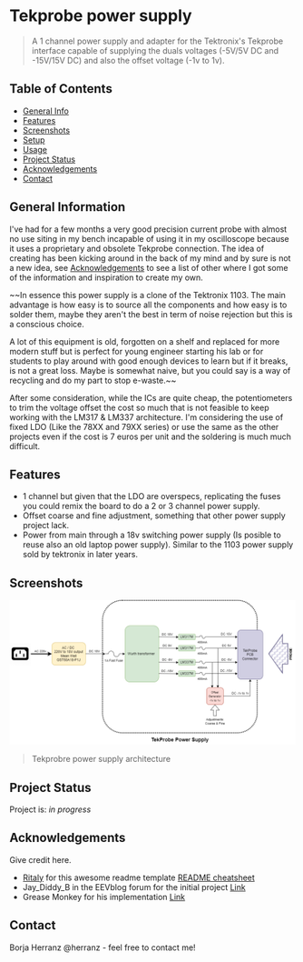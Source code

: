 <!-- https://github.com/ritaly/README-cheatsheet/blob/master/README.md -->




# Tekprobe power supply
> A 1 channel power supply and adapter for the Tektronix's Tekprobe interface capable of supplying the duals voltages (-5V/5V DC and -15V/15V DC) and also the offset voltage (-1v to 1v). 

## Table of Contents
* [General Info](#general-information)
* [Features](#features)
* [Screenshots](#screenshots)
* [Setup](#setup)
* [Usage](#usage)
* [Project Status](#project-status)
* [Acknowledgements](#acknowledgements)
* [Contact](#contact)

## General Information
I've had for a few months a very good precision current probe with almost no use siting in my bench incapable of using it in my oscilloscope because it uses a proprietary and obsolete Tekprobe connection. The idea of creating has been kicking around in the back of my mind and by sure is not a new idea, see [Acknowledgements](#acknowledgements) to see a list of other where I got some of the information and inspiration to create my own.

~~In essence this power supply is a clone of the Tektronix 1103. The main advantage is how easy is to source all the components and how easy is to solder them, maybe they aren't the best in term of noise rejection but this is a conscious choice.

A lot of this equipment is old, forgotten on a shelf and replaced for more modern stuff but is perfect for young engineer starting his lab or for students to play around with good enough devices to learn but if it breaks, is not a great loss. Maybe is somewhat naive, but you could say is a way of recycling and do my part to stop e-waste.~~

After some consideration, while the ICs are quite cheap, the potentiometers to trim the voltage offset the cost so much that is not feasible to keep working with the LM317 & LM337 architecture. I'm considering the use of fixed LDO (Like the 78XX and 79XX series) or use the same as the other projects even if the cost is 7 euros per unit and the soldering is much much difficult. 

## Features
- 1 channel but given that the LDO are overspecs, replicating the fuses you could remix the board to do a 2 or 3 channel power supply.
- Offset coarse and fine adjustment, something that other power supply project lack.
- Power from main through a 18v switching power supply (Is posible to reuse also an old laptop power supply). Similar to the 1103 power supply sold by tektronix in later years. 
  

## Screenshots
![Power Supply architecture](./img/tekprobe-gen1.png)
> Tekprobre power supply architecture
<!-- If you have screenshots you'd like to share, include them here. -->

## Project Status
Project is: _in progress_ 

## Acknowledgements
Give credit here.
- [Ritaly](https://github.com/ritaly) for this awesome readme template [README cheatsheet](https://github.com/ritaly/README-cheatsheet)
- Jay_Diddy_B in the EEVblog forum for the initial project [Link](https://www.eevblog.com/forum/projects/tektronix-tekprobe-power-supply-for-agilent-rigol-and-other-oscilloscopes/)
- Grease Monkey for his implementation  [Link](https://btbm.ch/a-usb-power-supply-for-the-tekprobe-interface/)

## Contact
Borja Herranz @herranz - feel free to contact me!


<!--
## Table of Contents
* [General Info](#general-information)
* [Technologies Used](#technologies-used)
* [Features](#features)
* [Screenshots](#screenshots)
* [Setup](#setup)
* [Usage](#usage)
* [Project Status](#project-status)
* [Room for Improvement](#room-for-improvement)
* [Acknowledgements](#acknowledgements)
* [Contact](#contact)
<!-- * [License](#license) -->
<!--

## General Information
- Provide general information about your project here.
- What problem does it (intend to) solve?
- What is the purpose of your project?
- Why did you undertake it?
<!-- You don't have to answer all the questions - just the ones relevant to your project. -->

<!--
## Technologies Used
- Tech 1 - version 1.0
- Tech 2 - version 2.0
- Tech 3 - version 3.0


## Features
List the ready features here:
- Awesome feature 1
- Awesome feature 2
- Awesome feature 3


## Screenshots
![Example screenshot](./img/screenshot.png)
<!-- If you have screenshots you'd like to share, include them here. -->

<!--
## Setup
What are the project requirements/dependencies? Where are they listed? A requirements.txt or a Pipfile.lock file perhaps? Where is it located?

Proceed to describe how to install / setup one's local environment / get started with the project.


## Usage
How does one go about using it?
Provide various use cases and code examples here.

`write-your-code-here`


## Project Status
Project is: _in progress_ / _complete_ / _no longer being worked on_. If you are no longer working on it, provide reasons why.


## Room for Improvement
Include areas you believe need improvement / could be improved. Also add TODOs for future development.

Room for improvement:
- Improvement to be done 1
- Improvement to be done 2

To do:
- Feature to be added 1
- Feature to be added 2


## Acknowledgements
Give credit here.
- This project was inspired by...
- This project was based on [this tutorial](https://www.example.com).
- Many thanks to...


## Contact
Created by [@flynerdpl](https://www.flynerd.pl/) - feel free to contact me!


<!-- Optional -->
<!-- ## License -->
<!-- This project is open source and available under the [... License](). -->

<!-- You don't have to include all sections - just the one's relevant to your project -->
